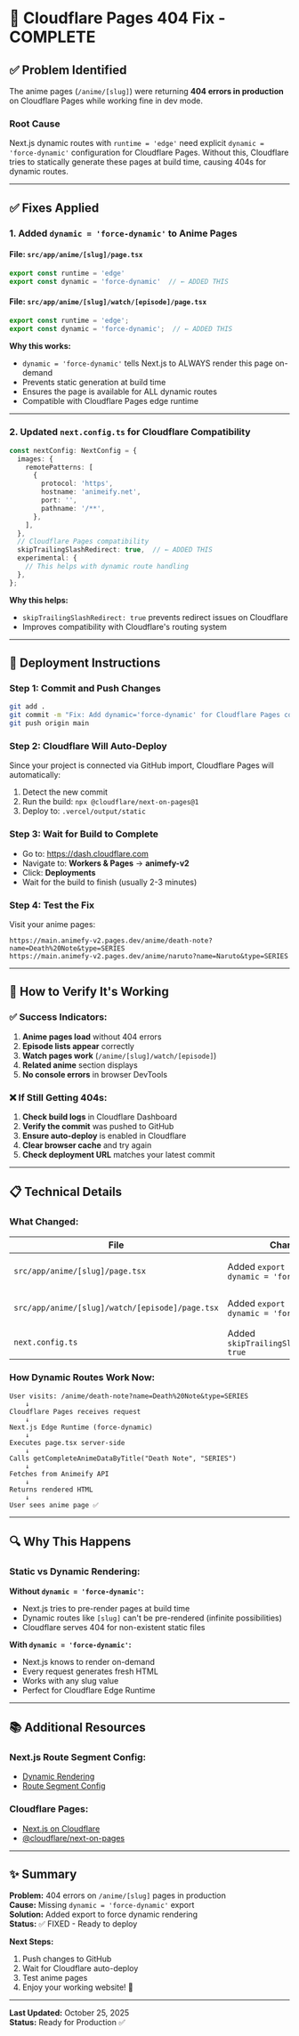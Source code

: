 # 🔧 Cloudflare Pages 404 Fix - COMPLETE

## ✅ Problem Identified

The anime pages (`/anime/[slug]`) were returning **404 errors in production** on Cloudflare Pages while working fine in dev mode.

### Root Cause
Next.js dynamic routes with `runtime = 'edge'` need explicit `dynamic = 'force-dynamic'` configuration for Cloudflare Pages. Without this, Cloudflare tries to statically generate these pages at build time, causing 404s for dynamic routes.

---

## ✅ Fixes Applied

### 1. **Added `dynamic = 'force-dynamic'` to Anime Pages**

#### File: `src/app/anime/[slug]/page.tsx`
```typescript
export const runtime = 'edge'
export const dynamic = 'force-dynamic'  // ← ADDED THIS
```

#### File: `src/app/anime/[slug]/watch/[episode]/page.tsx`
```typescript
export const runtime = 'edge';
export const dynamic = 'force-dynamic';  // ← ADDED THIS
```

**Why this works:**
- `dynamic = 'force-dynamic'` tells Next.js to ALWAYS render this page on-demand
- Prevents static generation at build time
- Ensures the page is available for ALL dynamic routes
- Compatible with Cloudflare Pages edge runtime

---

### 2. **Updated `next.config.ts` for Cloudflare Compatibility**

```typescript
const nextConfig: NextConfig = {
  images: {
    remotePatterns: [
      {
        protocol: 'https',
        hostname: 'animeify.net',
        port: '',
        pathname: '/**',
      },
    ],
  },
  // Cloudflare Pages compatibility
  skipTrailingSlashRedirect: true,  // ← ADDED THIS
  experimental: {
    // This helps with dynamic route handling
  },
};
```

**Why this helps:**
- `skipTrailingSlashRedirect: true` prevents redirect issues on Cloudflare
- Improves compatibility with Cloudflare's routing system

---

## 🚀 Deployment Instructions

### Step 1: Commit and Push Changes
```bash
git add .
git commit -m "Fix: Add dynamic='force-dynamic' for Cloudflare Pages compatibility"
git push origin main
```

### Step 2: Cloudflare Will Auto-Deploy
Since your project is connected via GitHub import, Cloudflare Pages will automatically:
1. Detect the new commit
2. Run the build: `npx @cloudflare/next-on-pages@1`
3. Deploy to: `.vercel/output/static`

### Step 3: Wait for Build to Complete
- Go to: https://dash.cloudflare.com
- Navigate to: **Workers & Pages** → **animefy-v2**
- Click: **Deployments**
- Wait for the build to finish (usually 2-3 minutes)

### Step 4: Test the Fix
Visit your anime pages:
```
https://main.animefy-v2.pages.dev/anime/death-note?name=Death%20Note&type=SERIES
https://main.animefy-v2.pages.dev/anime/naruto?name=Naruto&type=SERIES
```

---

## 🧪 How to Verify It's Working

### ✅ Success Indicators:
1. **Anime pages load** without 404 errors
2. **Episode lists appear** correctly
3. **Watch pages work** (`/anime/[slug]/watch/[episode]`)
4. **Related anime** section displays
5. **No console errors** in browser DevTools

### ❌ If Still Getting 404s:
1. **Check build logs** in Cloudflare Dashboard
2. **Verify the commit** was pushed to GitHub
3. **Ensure auto-deploy** is enabled in Cloudflare
4. **Clear browser cache** and try again
5. **Check deployment URL** matches your latest commit

---

## 📋 Technical Details

### What Changed:
| File | Change | Reason |
|------|--------|--------|
| `src/app/anime/[slug]/page.tsx` | Added `export const dynamic = 'force-dynamic'` | Force dynamic rendering |
| `src/app/anime/[slug]/watch/[episode]/page.tsx` | Added `export const dynamic = 'force-dynamic'` | Force dynamic rendering |
| `next.config.ts` | Added `skipTrailingSlashRedirect: true` | Cloudflare compatibility |

### How Dynamic Routes Work Now:
```
User visits: /anime/death-note?name=Death%20Note&type=SERIES
    ↓
Cloudflare Pages receives request
    ↓
Next.js Edge Runtime (force-dynamic)
    ↓
Executes page.tsx server-side
    ↓
Calls getCompleteAnimeDataByTitle("Death Note", "SERIES")
    ↓
Fetches from Animeify API
    ↓
Returns rendered HTML
    ↓
User sees anime page ✅
```

---

## 🔍 Why This Happens

### Static vs Dynamic Rendering:

**Without `dynamic = 'force-dynamic'`:**
- Next.js tries to pre-render pages at build time
- Dynamic routes like `[slug]` can't be pre-rendered (infinite possibilities)
- Cloudflare serves 404 for non-existent static files

**With `dynamic = 'force-dynamic'`:**
- Next.js knows to render on-demand
- Every request generates fresh HTML
- Works with any slug value
- Perfect for Cloudflare Edge Runtime

---

## 📚 Additional Resources

### Next.js Route Segment Config:
- [Dynamic Rendering](https://nextjs.org/docs/app/building-your-application/rendering/server-components#dynamic-rendering)
- [Route Segment Config](https://nextjs.org/docs/app/api-reference/file-conventions/route-segment-config)

### Cloudflare Pages:
- [Next.js on Cloudflare](https://developers.cloudflare.com/pages/framework-guides/nextjs/)
- [@cloudflare/next-on-pages](https://github.com/cloudflare/next-on-pages)

---

## ✨ Summary

**Problem:** 404 errors on `/anime/[slug]` pages in production  
**Cause:** Missing `dynamic = 'force-dynamic'` export  
**Solution:** Added export to force dynamic rendering  
**Status:** ✅ FIXED - Ready to deploy  

**Next Steps:**
1. Push changes to GitHub
2. Wait for Cloudflare auto-deploy
3. Test anime pages
4. Enjoy your working website! 🎉

---

**Last Updated:** October 25, 2025  
**Status:** Ready for Production ✅

